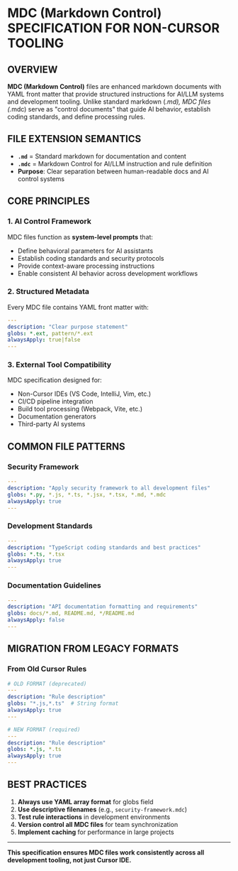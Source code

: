 # MDC (Markdown Control) SPECIFICATION FOR NON-CURSOR TOOLING

## OVERVIEW
**MDC (Markdown Control)** files are enhanced markdown documents with YAML front matter that provide structured instructions for AI/LLM systems and development tooling. Unlike standard markdown (*.md), MDC files (*.mdc) serve as "control documents" that guide AI behavior, establish coding standards, and define processing rules.

## FILE EXTENSION SEMANTICS
- **`.md`** = Standard markdown for documentation and content
- **`.mdc`** = Markdown Control for AI/LLM instruction and rule definition
- **Purpose**: Clear separation between human-readable docs and AI control systems

## CORE PRINCIPLES

### 1. AI Control Framework
MDC files function as **system-level prompts** that:
- Define behavioral parameters for AI assistants
- Establish coding standards and security protocols  
- Provide context-aware processing instructions
- Enable consistent AI behavior across development workflows

### 2. Structured Metadata
Every MDC file contains YAML front matter with:
```yaml
---
description: "Clear purpose statement"
globs: *.ext, pattern/*.ext
alwaysApply: true|false
---
```

### 3. External Tool Compatibility
MDC specification designed for:
- Non-Cursor IDEs (VS Code, IntelliJ, Vim, etc.)
- CI/CD pipeline integration
- Build tool processing (Webpack, Vite, etc.)
- Documentation generators
- Third-party AI systems

## COMMON FILE PATTERNS

### Security Framework
```yaml
---
description: "Apply security framework to all development files"
globs: *.py, *.js, *.ts, *.jsx, *.tsx, *.md, *.mdc
alwaysApply: true
---
```

### Development Standards
```yaml
---
description: "TypeScript coding standards and best practices"
globs: *.ts, *.tsx
alwaysApply: true
---
```

### Documentation Guidelines
```yaml
---
description: "API documentation formatting and requirements"
globs: docs/*.md, README.md, */README.md
alwaysApply: false
---
```


## MIGRATION FROM LEGACY FORMATS

### From Old Cursor Rules
```yaml
# OLD FORMAT (deprecated)
---
description: "Rule description"
globs: "*.js,*.ts"  # String format
alwaysApply: true
---

# NEW FORMAT (required)
---
description: "Rule description"
globs: *.js, *.ts
alwaysApply: true
---
```


## BEST PRACTICES

1. **Always use YAML array format** for globs field
2. **Use descriptive filenames** (e.g., `security-framework.mdc`)
3. **Test rule interactions** in development environments
4. **Version control all MDC files** for team synchronization
5. **Implement caching** for performance in large projects

---

**This specification ensures MDC files work consistently across all development tooling, not just Cursor IDE.**